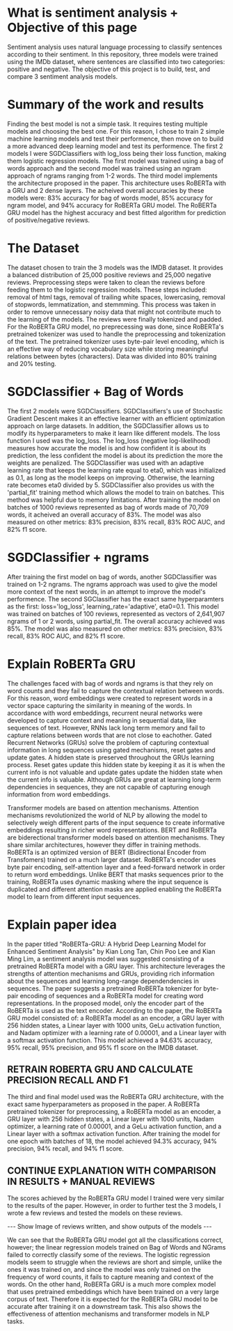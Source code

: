 # What is sentiment analysis + Objective of this page
Sentiment analysis uses natural language processing to classify sentences according to their sentiment. In this repository, three models were trained using the IMDb dataset, where sentences are classified into two categories: positive and negative.
The objective of this project is to build, test, and compare 3 sentiment analysis models.

# Summary of the work and results
Finding the best model is not a simple task. It requires testing multiple models and choosing the best one. For this reason, I chose to train 2 simple machine learning models and test their performence, then move on to build a more advanced deep learning model and test its performence. The first 2 models I were SGDClassifiers with log_loss being their loss function, making them logistic regression models. The first model was trained using a bag of words approach and the second model was trained using an ngram approach of ngrams ranging from 1-2 words. The third model implements the architecture proposed in the paper. This architecture uses RoBERTa with a GRU and 2 dense layers. The acheived overall accuracies by these models were: 83% accuracy for bag of words model, 85% accuracy for ngram model, and 94% accuracy for RoBERTa GRU model. The RoBERTa GRU model has the highest accuracy and best fitted algorithm for prediction of positive/negative reviews.

# The Dataset
The dataset chosen to train the 3 models was the IMDB dataset. It provides a balanced distribution of 25,000 positive reviews and 25,000 negative reviews. Preprocessing steps were taken to clean the reviews before feeding them to the logistic regression models. These steps included: removal of html tags, removal of trailing white spaces, lowercasing, removal of stopwords, lemmatization, and stemmming. This process was taken in order to remove unnecessary noisy data that might not contribute much to the learning of the models. The reviews were finally tokenized and padded. For the RoBERTa GRU model, no preprecessing was done, since RoBERTa's pretrained tokenizer was used to handle the preprocessing and tokenization of the text. The pretrained tokenizer uses byte-pair level encoding, which is an effective way of reducing vocabulary size while storing meaningful relations between bytes (characters). Data was divided into 80% training and 20% testing.

# SGDClassifier + Bag of Words
The first 2 models were SGDClassifiers. SGDClassifiers's use of Stochastic Gradient Descent makes it an effective learner with an efficient optimization approach on large datasets. In addition, the SGDClassifier allows us to modify its hyperparameters to make it learn like different models. The loss function I used was the log_loss. The log_loss (negative log-likelihood) measures how accurate the model is and how confident it is about its prediction, the less confident the model is about its prediction the more the weights are penalized. The SGDClassifier was used with an adaptive learning rate that keeps the learning rate equal to eta0, which was initialized as 0.1, as long as the model keeps on improving. Otherwise, the learning rate becomes eta0 divided by 5. SGDClassifier also provides us with the 'partial_fit' training method which allows the model to train on batches. This method was helpful due to memory limitations. After training the model on batches of 1000 reviews represented as bag of words made of 70,709 words, it acheived an overall accuracy of 83%. The model was also measured on other metrics: 83% precision, 83% recall, 83% ROC AUC, and 82% f1 score.

# SGDClassifier + ngrams
After training the first model on bag of words, another SGDClassifier was trained on 1-2 ngrams. The ngrams approach was used to give the model more context of the next words, in an attempt to improve the model's performence. The second SGClassifier has the exact same hyperparamters as the first: loss='log_loss', learning_rate='adaptive', eta0=0.1. This model was trained on batches of 100 reviews, represented as vectors of 2,641,907 ngrams of 1 or 2 words, using partial_fit. The overall accuracy achieved was 85%. The model was also measured on other metrics: 83% precision, 83% recall, 83% ROC AUC, and 82% f1 score.

# Explain RoBERTa GRU
The challenges faced with bag of words and ngrams is that they rely on word counts and they fail to capture the contextual relation between words. For this reason, word embeddings were created to represent words in a vector space capturing the similarity in meaning of the words. In accordance with word embeddings, recurrent neural networks were developed to capture context and meaning in sequential data, like sequences of text. However, RNNs lack long term memory and fail to capture relations between words that are not close to eachother. Gated Recurrent Networks (GRUs) solve the problem of capturing contextual information in long sequences using gated mechanisms, reset gates and update gates. A hidden state is preserved throughout the GRUs learning process. Reset gates update this hidden state by keeping it as it is when the current info is not valuable and update gates update the hidden state when the current info is valuable. Although GRUs are great at learning long-term dependencies in sequences, they are not capable of capturing enough information from word embeddings.

Transformer models are based on attention mechanisms. Attention mechanisms revolutionized the world of NLP by allowing the model to selectively weigh different parts of the input sequence to create informative embeddings resulting in richer word representations. BERT and RoBERTa are biderectional transformer models based on attention mechanisms. They share similar architectures, however they differ in training methods. RoBERTa is an optimized version of BERT (Bidirectional Encoder from Transfomers) trained on a much larger dataset. RoBERTa's encoder uses byte pair encoding, self-attention layer and a feed-forward network in order to return word embeddings. Unlike BERT that masks sequences prior to the training, RoBERTa uses dynamic masking where the input sequence is duplicated and different attention masks are applied enabling the RoBERTa model to learn from different input sequences.

# Explain paper idea
In the paper titled "RoBERTa-GRU: A Hybrid Deep Learning Model for Enhanced Sentiment Analysis" by Kian Long Tan, Chin Poo Lee and Kian Ming Lim, a sentiment analysis model was suggested consisting of a pretrained RoBERTa model with a GRU layer. This architecture leverages the strengths of attention mechanisms and GRUs, providing rich information about the sequences and learning long-range dependendencies in sequences. The paper suggests a pretrained RoBERTa tokenizer for byte-pair encoding of sequences and a RoBERTa model for creating word representations. In the proposed model, only the encoder part of the RoBERTa is used as the text encoder. According to the paper, the RoBERTa GRU model consisted of: a RoBERTa model as an encoder, a GRU layer with 256 hidden states, a Linear layer with 1000 units, GeLu activation function, and Nadam optimizer with a learning rate of 0.00001, and a Linear layer with a softmax activation function. This model achieved a 94.63% accuracy, 95% recall, 95% precision, and 95% f1 score on the IMDB dataset.

## RETRAIN ROBERTA GRU AND CALCULATE PRECISION RECALL AND F1 ##
The third and final model used was the RoBERTa GRU architecture, with the exact same hyperparameters as proposed in the paper. A RoBERTa pretrained tokenizer for preprocessing, a RoBERTa model as an encoder, a GRU layer with 256 hidden states, a Linear layer with 1000 units, Nadam optimizer, a learning rate of 0.00001, and a GeLu activation function, and a Linear layer with a softmax activation function. After training the model for one epoch with batches of 18, the model achieved 94.3% accuracy, 94% precision, 94% recall, and 94% f1 score.

## CONTINUE EXPLANATION WITH COMPARISON IN RESULTS + MANUAL REVIEWS
The scores achieved by the RoBERTa GRU model I trained were very similar to the results of the paper. However, in order to further test the 3 models, I wrote a few reviews and tested the models on these reviews.

--- Show Image of reviews written, and show outputs of the models ---

We can see that the RoBERTa GRU model got all the classifications correct, however; the linear regression models trained on Bag of Words and NGrams failed to correctly classify some of the reviews. The logistic regression models seem to struggle when the reviews are short and simple, unlike the ones it was trained on, and since the model was only trained on the frequency of word counts, it fails to capture meaning and context of the words. On the other hand, RoBERTa GRU is a much more complex model that uses pretrained embeddings which have been trained on a very large corpus of text. Therefore it is expected for the RoBERTa GRU model to be accurate after training it on a downstream task. This also shows the effectiveness of attention mechanisms and transformer models in NLP tasks.